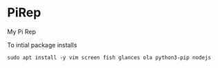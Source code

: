 # PiRep
My Pi Rep

To intial package installs
```
sudo apt install -y vim screen fish glances ola python3-pip nodejs
```
